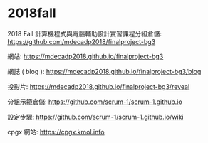 # 2018fall
2018 Fall 計算機程式與電腦輔助設計實習課程分組倉儲: https://github.com/mdecadp2018/finalproject-bg3

網站: https://mdecadp2018.github.io/finalproject-bg3

網誌 ( blog ): https://mdecadp2018.github.io/finalproject-bg3/blog

投影片: https://mdecadp2018.github.io/finalproject-bg3/reveal

分組示範倉儲: https://github.com/scrum-1/scrum-1.github.io

設定步驟: https://github.com/scrum-1/scrum-1.github.io/wiki

cpgx 網站: https://cpgx.kmol.info
